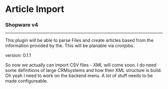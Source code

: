 # Article Import #

### Shopware v4 ###

---

This plugin will be able to parse Files and create articles based from the information provided by the. This will be planable via cronjobs.

version: 0.1.1

So now we actually can import CSV files - XML will come soon. I do need some definitions of large CRMsystems and how their XML structure is build.
Oh yeah I need to work on the backend menu. A lot of stuff needs to be made configureable.
